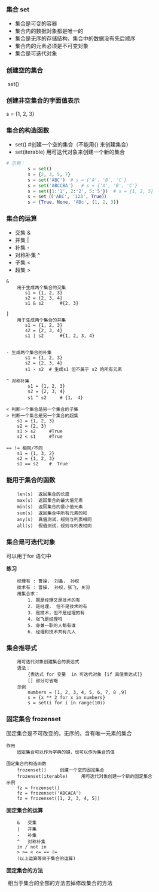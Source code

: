 ### 集合 set

- 集合是可变的容器
- 集合内的数据对象都是唯一的
- 集合是无序的存储结构，集合中的数据没有先后顺序
- 集合内的元素必须是不可变对象
- 集合是可迭代对象

### 创建空的集合

​    set()

### 创建非空集合的字面值表示

s = {1, 2, 3}

### 集合的构造函数

- set()   #创建一个空的集合（不能用{} 来创建集合）
- set(iterable)   用可迭代对象来创建一个新的集合

```python
# 示例：
        s = set()
        s = {2, 3, 5, 7}
        s = set('ABC')  # s = {'A', 'B', 'C'}
        s = set('ABCCBA')   # s = {'A', 'B', 'C'}
        s = set({1:'1', 2:'2', 5:'5'})  # s = {1, 2, 5}
        s = set（('ABC', '123', True)）
        s = {True, None, 'ABc', (1, 2, 3)}
```

### 集合的运算

- 交集      &
- 并集      |
- 补集      -
- 对称补集   ^
- 子集      <
- 超集      >

```
&
    用于生成两个集合的交集
       s1 = {1, 2, 3}
       s2 = {2, 3, 4}
       s1 & s2      #{2, 3}

|
    用于生成两个集合的并集
       s1 = {1, 2, 3}
       s2 = {2, 3, 4}
       s1 | s2      #{1, 2, 3, 4}


- 生成两个集合的补集
       s1 = {1, 2, 3}
       s2 = {2, 3, 4}
       s1 - s2  # 生成s1 但不属于 s2 的所有元素

^ 对称补集
        s1 = {1, 2, 3}
        s2 = {2, 3, 4}
        s1 ^ s2     # {1， 4}

< 判断一个集合是另一个集合的子集
> 判断一个集合是另一个集合的超集
    s1 = {1, 2, 3}
    s2 = {2, 3}
    s1 > s2     #True
    s2 < s1     #True

== != 相同/不同
    s1 = {1, 3, 2}
    s2 = {1, 2, 3}
    s1 == s2    #  True
```

### 能用于集合的函数

```
	len(s)  返回集合的长度
    max(s)  返回集合的最大值元素
    min(s)  返回集合的最小值元素
    sum(s)  返回集合中所有元素的和
    any(s)  真值测试，规则与列表相同
    all(s)  假值测试，规则与列表相同
```

### 集合是可迭代对象

   可以用于for 语句中

**练习**

```
    经理有 : 曹操， 刘备， 孙权
    技术有 : 曹操， 孙权，张飞，关羽
    用集合求：
        1. 既是经理又是技术的有
        2. 是经理， 但不是技术的有
        3. 是技术，但不是经理的有
        4. 张飞是经理吗
        5. 身兼一职的人都有谁
        6. 经理和技术共有几人
```

### 集合推导式

```
	用可迭代对象创建集合的表达式
    语法：
        {表达式 for 变量  in 可迭代对象 [if 真值表达式]}
        [] 部分可省略
    示例
        numbers = [1, 2, 3, 4, 5, 6, 7, 8 ,9]
        s = {x ** 2 for x in numbers}
        s = set(i for i in range(10))
```

### 固定集合 frozenset

固定集合是不可改变的，无序的，含有唯一元素的集合

    作用
        固定集合可以作为字典的键，也可以作为集合的值
    
    固定集合的构造函数
        frozenset()     创建一个空的固定集合
        frozenset(iterable)     用可迭代对象创建一个新的固定集合
    示例
        fz = frozenset()
        fz = frozenset('ABCACA')
        fz = frozenset([1, 2, 3, 4, 5])
**固定集合的运算**

```
	&   交集
    |   并集
    -   补集
    ^   对称补集
    in / not in
    > >= < <= == !=
    (以上运算等同于集合的运算)
```

**固定集合的方法**

​    相当于集合的全部的方法去掉修改集合的方法
